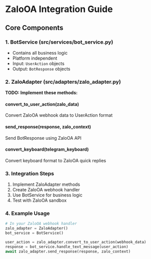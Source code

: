 # ZaloOA Integration Guide

## Core Components

### 1. BotService (src/services/bot_service.py)
- Contains all business logic
- Platform independent
- Input: `UserAction` objects
- Output: `BotResponse` objects

### 2. ZaloAdapter (src/adapters/zalo_adapter.py)
**TODO: Implement these methods:**

#### convert_to_user_action(zalo_data)
Convert ZaloOA webhook data to UserAction format

#### send_response(response, zalo_context)  
Send BotResponse using ZaloOA API

#### convert_keyboard(telegram_keyboard)
Convert keyboard format to ZaloOA quick replies

### 3. Integration Steps
1. Implement ZaloAdapter methods
2. Create ZaloOA webhook handler
3. Use BotService for business logic
4. Test with ZaloOA sandbox

### 4. Example Usage
```python
# In your ZaloOA webhook handler
zalo_adapter = ZaloAdapter()
bot_service = BotService()

user_action = zalo_adapter.convert_to_user_action(webhook_data)
response = bot_service.handle_text_message(user_action)
await zalo_adapter.send_response(response, zalo_context)
```
